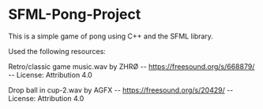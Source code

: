 # SFML-Pong-Project
This is a simple game of pong using C++ and the SFML library.

Used the following resources: 

Retro/classic game music.wav by ZHRØ -- https://freesound.org/s/668879/ -- License: Attribution 4.0

Drop ball in cup-2.wav by AGFX -- https://freesound.org/s/20429/ -- License: Attribution 4.0
